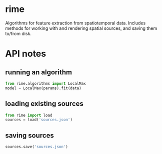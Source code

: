 # rime

Algorithms for feature extraction from spatiotemporal data. Includes methods for working with and rendering spatial sources, and saving them to/from disk.

# API notes

## running an algorithm

```python
from rime.algorithms import LocalMax
model = LocalMax(params).fit(data)
```

## loading existing sources

```python
from rime import load
sources = load('sources.json')
```

## saving sources

```python
sources.save('sources.json')
```
